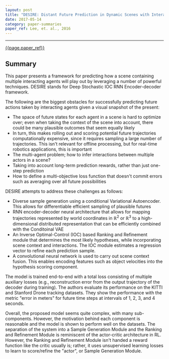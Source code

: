 ```yaml
---
layout: post
title: "DESIRE: Distant Future Prediction in Dynamic Scenes with Interacting Agents"
date: 2017-05-14
category: paper-summaries
paper_ref: Lee, et. al., 2016
---
```


<script type="text/x-mathjax-config">
MathJax.Hub.Config({
  TeX: { equationNumbers: { autoNumber: "AMS" } },
  tex2jax: {inlineMath: [['$','$'], ['\\(','\\)']]}
});
</script>

<script type="text/javascript" async
  src="https://cdn.mathjax.org/mathjax/latest/MathJax.js?config=TeX-MML-AM_CHTML">
</script> 
---

[{{page.paper_ref}}](https://arxiv.org/abs/1704.04394v1)

## Summary

This paper presents a framework for predicting how a scene containing multiple interacting agents will play out by leveraging a number of powerful techniques. DESIRE stands for Deep Stochastic IOC RNN Encoder-decoder framework.

The following are the biggest obstacles for successfully predicting future actions taken by interacting agents given a visual snapshot of the present: 

* The space of future states for each agent in a scene is hard to optimize over; even when taking the context of the scene into account, there could be many plausible outcomes that seem equally likely
* In turn, this makes rolling out and scoring potential future trajectories computationally expensive, since it requires sampling a large number of trajectories. This isn't relevant for offline processing, but for real-time robotics applications, this is important
* The multi-agent problem; how to infer interactions between multiple actors in a scene?
* Taking into account long-term prediction rewards, rather than just one-step prediction
* How to define a multi-objective loss function that doesn't commit errors such as averaging over all future possibilities

DESIRE attempts to address these challenges as follows:

* Diverse sample generation using a conditional Variational Autoencoder. This allows for differentiable efficient sampling of plausible futures 
* RNN encoder-decoder neural architecture that allows for mapping trajectories represented by world coordinates in $\mathbb{R}^2$ or $\mathbb{R}^3$ to a high-dimensional distributed representation that can be efficiently combined with the Conditoinal VAE
* An Inverse Optimal-Control (IOC) based Ranking and Refinement module that determines the most likely hypotheses, while incorporating scene context and interactions. The IOC module estimates a regression vector to refine each prediction sample. 
* A convolutional neural network is used to carry out scene context fusion. This enables encoding features such as object velocities into the hypothesis scoring component.

The model is trained end-to-end with a total loss consisting of multiple auxiliary losses (e.g., reconstruction error from the output trajectory of the decoder during training). The authors evaluate its performance on the KITTI and Stanford Drone tracking datasets. They show the performance with the metric "error in meters" for future time steps at intervals of 1, 2, 3, and 4 seconds.

Overall, the proposed model seems quite complex, with many sub-components. However, the motivation behind each component is reasonable and the model is shown to perform well on the datasets. The separation of the system into a Sample Generation Module and the Ranking and Refinement Module is reminiscent of the actor-critic architecture in RL. However, the Ranking and Refinement Module isn't handed a reward function like the critic usually is; rather, it uses unsupervised learning losses to learn to score/refine the "actor", or Sample Generation Module.
